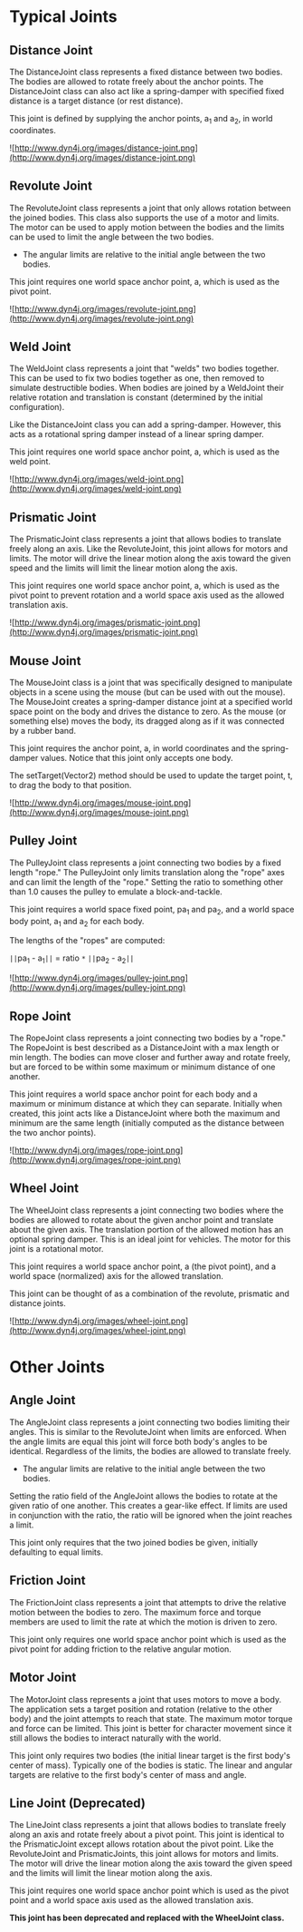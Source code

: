 

# Typical Joints #

## Distance Joint ##
The DistanceJoint class represents a fixed distance between two bodies.  The bodies are allowed to rotate freely about the anchor points.  The DistanceJoint class can also act like a spring-damper with specified fixed distance is a target distance (or rest distance).

This joint is defined by supplying the anchor points, a<sub>1</sub> and a<sub>2</sub>, in world coordinates.

![http://www.dyn4j.org/images/distance-joint.png](http://www.dyn4j.org/images/distance-joint.png)

## Revolute Joint ##
The RevoluteJoint class represents a joint that only allows rotation between the joined bodies.  This class also supports the use of a motor and limits.  The motor can be used to apply motion between the bodies and the limits can be used to limit the angle between the two bodies.
  * The angular limits are relative to the initial angle between the two bodies.

This joint requires one world space anchor point, a, which is used as the pivot point.

![http://www.dyn4j.org/images/revolute-joint.png](http://www.dyn4j.org/images/revolute-joint.png)

## Weld Joint ##
The WeldJoint class represents a joint that "welds" two bodies together.  This can be used to fix two bodies together as one, then removed to simulate destructible bodies.  When bodies are joined by a WeldJoint their relative rotation and translation is constant (determined by the initial configuration).

Like the DistanceJoint class you can add a spring-damper.  However, this acts as a rotational spring damper instead of a linear spring damper.

This joint requires one world space anchor point, a, which is used as the weld point.

![http://www.dyn4j.org/images/weld-joint.png](http://www.dyn4j.org/images/weld-joint.png)

## Prismatic Joint ##
The PrismaticJoint class represents a joint that allows bodies to translate freely along an axis.  Like the RevoluteJoint, this joint allows for motors and limits.  The motor will drive the linear motion along the axis toward the given speed and the limits will limit the linear motion along the axis.

This joint requires one world space anchor point, a, which is used as the pivot point to prevent rotation and a world space axis used as the allowed translation axis.

![http://www.dyn4j.org/images/prismatic-joint.png](http://www.dyn4j.org/images/prismatic-joint.png)

## Mouse Joint ##
The MouseJoint class is a joint that was specifically designed to manipulate objects in a scene using the mouse (but can be used with out the mouse).  The MouseJoint creates a spring-damper distance joint at a specified world space point on the body and drives the distance to zero.  As the mouse (or something else) moves the body, its dragged along as if it was connected by a rubber band.

This joint requires the anchor point, a, in world coordinates and the spring-damper values.  Notice that this joint only accepts one body.

The setTarget(Vector2) method should be used to update the target point, t, to drag the body to that position.

![http://www.dyn4j.org/images/mouse-joint.png](http://www.dyn4j.org/images/mouse-joint.png)

## Pulley Joint ##
The PulleyJoint class represents a joint connecting two bodies by a fixed length "rope."  The PulleyJoint only limits translation along the "rope" axes and can limit the length of the "rope."  Setting the ratio to something other than 1.0 causes the pulley to emulate a block-and-tackle.

This joint requires a world space fixed point, pa<sub>1</sub> and pa<sub>2</sub>, and a world space body point, a<sub>1</sub> and a<sub>2</sub> for each body.

The lengths of the "ropes" are computed:

`||`pa<sub>1</sub> - a<sub>1</sub>`||` = ratio `*` `||`pa<sub>2</sub> - a<sub>2</sub>`||`

![http://www.dyn4j.org/images/pulley-joint.png](http://www.dyn4j.org/images/pulley-joint.png)

## Rope Joint ##
The RopeJoint class represents a joint connecting two bodies by a "rope."  The RopeJoint is best described as a DistanceJoint with a max length or min length.  The bodies can move closer and further away and rotate freely, but are forced to be within some maximum or minimum distance of one another.

This joint requires a world space anchor point for each body and a maximum or minimum distance at which they can separate.  Initially when created, this joint acts like a DistanceJoint where both the maximum and minimum are the same length (initially computed as the distance between the two anchor points).

![http://www.dyn4j.org/images/rope-joint.png](http://www.dyn4j.org/images/rope-joint.png)

## Wheel Joint ##
The WheelJoint class represents a joint connecting two bodies where the bodies are allowed to rotate about the given anchor point and translate about the given axis.  The translation portion of the allowed motion has an optional spring damper.  This is an ideal joint for vehicles.  The motor for this joint is a rotational motor.

This joint requires a world space anchor point, a (the pivot point), and a world space (normalized) axis for the allowed translation.

This joint can be thought of as a combination of the revolute, prismatic and distance joints.

![http://www.dyn4j.org/images/wheel-joint.png](http://www.dyn4j.org/images/wheel-joint.png)

# Other Joints #

## Angle Joint ##
The AngleJoint class represents a joint connecting two bodies limiting their angles.  This is similar to the RevoluteJoint when limits are enforced.  When the angle limits are equal this joint will force both body's angles to be identical.  Regardless of the limits, the bodies are allowed to translate freely.
  * The angular limits are relative to the initial angle between the two bodies.

Setting the ratio field of the AngleJoint allows the bodies to rotate at the given ratio of one another.  This creates a gear-like effect.  If limits are used in conjunction with the ratio, the ratio will be ignored when the joint reaches a limit.

This joint only requires that the two joined bodies be given, initially defaulting to equal limits.

## Friction Joint ##
The FrictionJoint class represents a joint that attempts to drive the relative motion between the bodies to zero.  The maximum force and torque members are used to limit the rate at which the motion is driven to zero.

This joint only requires one world space anchor point which is used as the pivot point for adding friction to the relative angular motion.

## Motor Joint ##
The MotorJoint class represents a joint that uses motors to move a body.  The application sets a target position and rotation (relative to the other body) and the joint attempts to reach that state.  The maximum motor torque and force can be limited.  This joint is better for character movement since it still allows the bodies to interact naturally with the world.

This joint only requires two bodies (the initial linear target is the first body's center of mass).  Typically one of the bodies is static.  The linear and angular targets are relative to the first body's center of mass and angle.

## Line Joint (Deprecated) ##
The LineJoint class represents a joint that allows bodies to translate freely along an axis and rotate freely about a pivot point.  This joint is identical to the PrismaticJoint except allows rotation about the pivot point.  Like the RevoluteJoint and PrismaticJoints, this joint allows for motors and limits.  The motor will drive the linear motion along the axis toward the given speed and the limits will limit the linear motion along the axis.

This joint requires one world space anchor point which is used as the pivot point and a world space axis used as the allowed translation axis.

**This joint has been deprecated and replaced with the WheelJoint class.**